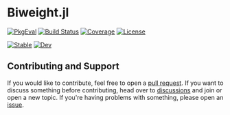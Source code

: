 # Biweight.jl

[![PkgEval](https://juliaci.github.io/NanosoldierReports/pkgeval_badges/B/Biweight.svg)](https://juliaci.github.io/NanosoldierReports/pkgeval_badges/report.html)
[![Build Status](https://github.com/mileslucas/Biweight.jl/actions/workflows/CI.yml/badge.svg?branch=main)](https://github.com/mileslucas/Biweight.jl/actions/workflows/CI.yml?query=branch%3Amain)
[![Coverage](https://codecov.io/gh/mileslucas/Biweight.jl/branch/main/graph/badge.svg)](https://codecov.io/gh/mileslucas/Biweight.jl)
[![License](https://img.shields.io/github/license/mileslucas/Biweight.jl?color=yellow)](LICENSE)

[![Stable](https://img.shields.io/badge/docs-stable-blue.svg)](https://mileslucas.github.io/Biweight.jl/stable)
[![Dev](https://img.shields.io/badge/docs-dev-blue.svg)](https://mileslucas.github.io/Biweight.jl/dev)

## Contributing and Support

If you would like to contribute, feel free to open a [pull request](https://github.com/mileslucas/Biweight.jl/pulls). If you want to discuss something before contributing, head over to [discussions](https://github.com/mileslucas/Biweight.jl/discussions) and join or open a new topic. If you're having problems with something, please open an [issue](https://github.com/mileslucas/Biweight.jl/issues).
